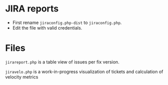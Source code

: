JIRA reports
===========

* First rename `jiraconfig.php-dist` to `jiraconfig.php`.
* Edit the file with valid credentials.

Files
=====

`jirareport.php` is a table view of issues per fix version.

`jiravelo.php` is a work-in-progress visualization of tickets and calculation
of velocity metrics
